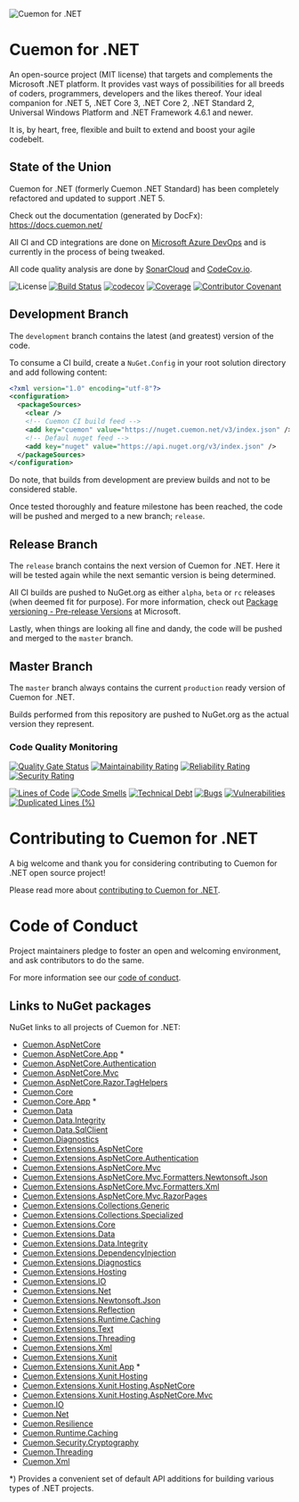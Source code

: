 ![Cuemon for .NET](https://nblcdn.net/cuemon/128x128.png)

# Cuemon for .NET

An open-source project (MIT license) that targets and complements the Microsoft .NET platform. It provides vast ways of possibilities for all breeds of coders, programmers, developers and the likes thereof.
Your ideal companion for .NET 5, .NET Core 3, .NET Core 2, .NET Standard 2, Universal Windows Platform and .NET Framework 4.6.1 and newer.

It is, by heart, free, flexible and built to extend and boost your agile codebelt.

## State of the Union

Cuemon for .NET (formerly Cuemon .NET Standard) has been completely refactored and updated to support .NET 5.

Check out the documentation (generated by DocFx): https://docs.cuemon.net/

All CI and CD integrations are done on [Microsoft Azure DevOps](https://azure.microsoft.com/en-us/services/devops/) and is currently in the process of being tweaked.

All code quality analysis are done by [SonarCloud](https://sonarcloud.io/) and [CodeCov.io](https://codecov.io/).

![License](https://img.shields.io/github/license/gimlichael/cuemon) [![Build Status](https://dev.azure.com/gimlichael/Cuemon/_apis/build/status/gimlichael.Cuemon?branchName=development)](https://dev.azure.com/gimlichael/Cuemon/_build/latest?definitionId=9&branchName=development) [![codecov](https://codecov.io/gh/gimlichael/Cuemon/branch/development/graph/badge.svg)](https://codecov.io/gh/gimlichael/Cuemon) [![Coverage](https://sonarcloud.io/api/project_badges/measure?project=Cuemon&metric=coverage)](https://sonarcloud.io/dashboard?id=Cuemon) [![Contributor Covenant](https://img.shields.io/badge/Contributor%20Covenant-2.0-4baaaa.svg)](.github/CODE_OF_CONDUCT.md)


## Development Branch

The `development` branch contains the latest (and greatest) version of the code.

To consume a CI build, create a `NuGet.Config` in your root solution directory and add following content:

```xml
<?xml version="1.0" encoding="utf-8"?>
<configuration>
  <packageSources>
    <clear />
    <!-- Cuemon CI build feed -->
    <add key="cuemon" value="https://nuget.cuemon.net/v3/index.json" />
    <!-- Defaul nuget feed -->
    <add key="nuget" value="https://api.nuget.org/v3/index.json" />
  </packageSources>
</configuration>
```
Do note, that builds from development are preview builds and not to be considered stable.

Once tested thoroughly and feature milestone has been reached, the code will be pushed and merged to a new branch; `release`.

## Release Branch

The `release` branch contains the next version of Cuemon for .NET. Here it will be tested again while the next semantic version is being determined.

All CI builds are pushed to NuGet.org as either `alpha`, `beta` or `rc` releases (when deemed fit for purpose). For more information, check out [Package versioning - Pre-release Versions](https://docs.microsoft.com/en-us/nuget/concepts/package-versioning#pre-release-versions) at Microsoft.

Lastly, when things are looking all fine and dandy, the code will be pushed and merged to the `master` branch.

## Master Branch

The `master` branch always contains the current `production` ready version of Cuemon for .NET.

Builds performed from this repository are pushed to NuGet.org as the actual version they represent.

### Code Quality Monitoring

[![Quality Gate Status](https://sonarcloud.io/api/project_badges/measure?project=Cuemon&metric=alert_status)](https://sonarcloud.io/dashboard?id=Cuemon) [![Maintainability Rating](https://sonarcloud.io/api/project_badges/measure?project=Cuemon&metric=sqale_rating)](https://sonarcloud.io/dashboard?id=Cuemon) [![Reliability Rating](https://sonarcloud.io/api/project_badges/measure?project=Cuemon&metric=reliability_rating)](https://sonarcloud.io/dashboard?id=Cuemon) [![Security Rating](https://sonarcloud.io/api/project_badges/measure?project=Cuemon&metric=security_rating)](https://sonarcloud.io/dashboard?id=Cuemon)

[![Lines of Code](https://sonarcloud.io/api/project_badges/measure?project=Cuemon&metric=ncloc)](https://sonarcloud.io/dashboard?id=Cuemon) [![Code Smells](https://sonarcloud.io/api/project_badges/measure?project=Cuemon&metric=code_smells)](https://sonarcloud.io/dashboard?id=Cuemon) [![Technical Debt](https://sonarcloud.io/api/project_badges/measure?project=Cuemon&metric=sqale_index)](https://sonarcloud.io/dashboard?id=Cuemon) [![Bugs](https://sonarcloud.io/api/project_badges/measure?project=Cuemon&metric=bugs)](https://sonarcloud.io/dashboard?id=Cuemon) [![Vulnerabilities](https://sonarcloud.io/api/project_badges/measure?project=Cuemon&metric=vulnerabilities)](https://sonarcloud.io/dashboard?id=Cuemon) [![Duplicated Lines (%)](https://sonarcloud.io/api/project_badges/measure?project=Cuemon&metric=duplicated_lines_density)](https://sonarcloud.io/dashboard?id=Cuemon)

# Contributing to Cuemon for .NET

A big welcome and thank you for considering contributing to Cuemon for .NET open source project!

Please read more about [contributing to Cuemon for .NET](.github/CONTRIBUTING.md).

# Code of Conduct

Project maintainers pledge to foster an open and welcoming environment, and ask contributors to do the same.

For more information see our [code of conduct](.github/CODE_OF_CONDUCT.md).

## Links to NuGet packages

NuGet links to all projects of Cuemon for .NET:

* [Cuemon.AspNetCore](https://www.nuget.org/packages/Cuemon.AspNetCore/)
* [Cuemon.AspNetCore.App](https://www.nuget.org/packages/Cuemon.AspNetCore.App/) *
* [Cuemon.AspNetCore.Authentication](https://www.nuget.org/packages/Cuemon.AspNetCore.Authentication/)
* [Cuemon.AspNetCore.Mvc](https://www.nuget.org/packages/Cuemon.AspNetCore.Mvc/)
* [Cuemon.AspNetCore.Razor.TagHelpers](https://www.nuget.org/packages/Cuemon.AspNetCore.Razor.TagHelpers/)
* [Cuemon.Core](https://www.nuget.org/packages/Cuemon.Core/)
* [Cuemon.Core.App](https://www.nuget.org/packages/Cuemon.Core.App/) *
* [Cuemon.Data](https://www.nuget.org/packages/Cuemon.Data/)
* [Cuemon.Data.Integrity](https://www.nuget.org/packages/Cuemon.Data.Integrity/)
* [Cuemon.Data.SqlClient](https://www.nuget.org/packages/Cuemon.Data.SqlClient/)
* [Cuemon.Diagnostics](https://www.nuget.org/packages/Cuemon.Diagnostics/)
* [Cuemon.Extensions.AspNetCore](https://www.nuget.org/packages/Cuemon.Extensions.AspNetCore/)
* [Cuemon.Extensions.AspNetCore.Authentication](https://www.nuget.org/packages/Cuemon.Extensions.AspNetCore.Authentication/)
* [Cuemon.Extensions.AspNetCore.Mvc](https://www.nuget.org/packages/Cuemon.Extensions.AspNetCore.Mvc/)
* [Cuemon.Extensions.AspNetCore.Mvc.Formatters.Newtonsoft.Json](https://www.nuget.org/packages/Cuemon.Extensions.AspNetCore.Mvc.Formatters.Newtonsoft.Json/)
* [Cuemon.Extensions.AspNetCore.Mvc.Formatters.Xml](https://www.nuget.org/packages/Cuemon.Extensions.AspNetCore.Mvc.Formatters.Xml/)
* [Cuemon.Extensions.AspNetCore.Mvc.RazorPages](https://www.nuget.org/packages/Cuemon.Extensions.AspNetCore.Mvc.RazorPages/)
* [Cuemon.Extensions.Collections.Generic](https://www.nuget.org/packages/Cuemon.Extensions.Collections.Generic/)
* [Cuemon.Extensions.Collections.Specialized](https://www.nuget.org/packages/Cuemon.Extensions.Collections.Specialized/)
* [Cuemon.Extensions.Core](https://www.nuget.org/packages/Cuemon.Extensions.Core/)
* [Cuemon.Extensions.Data](https://www.nuget.org/packages/Cuemon.Extensions.Data/)
* [Cuemon.Extensions.Data.Integrity](https://www.nuget.org/packages/Cuemon.Extensions.Data.Integrity/)
* [Cuemon.Extensions.DependencyInjection](https://www.nuget.org/packages/Cuemon.Extensions.DependencyInjection/)
* [Cuemon.Extensions.Diagnostics](https://www.nuget.org/packages/Cuemon.Extensions.Diagnostics/)
* [Cuemon.Extensions.Hosting](https://www.nuget.org/packages/Cuemon.Extensions.Hosting/)
* [Cuemon.Extensions.IO](https://www.nuget.org/packages/Cuemon.Extensions.IO/)
* [Cuemon.Extensions.Net](https://www.nuget.org/packages/Cuemon.Extensions.Net/)
* [Cuemon.Extensions.Newtonsoft.Json](https://www.nuget.org/packages/Cuemon.Extensions.Newtonsoft.Json/)
* [Cuemon.Extensions.Reflection](https://www.nuget.org/packages/Cuemon.Extensions.Reflection/)
* [Cuemon.Extensions.Runtime.Caching](https://www.nuget.org/packages/Cuemon.Extensions.Runtime.Caching/)
* [Cuemon.Extensions.Text](https://www.nuget.org/packages/Cuemon.Extensions.Text/)
* [Cuemon.Extensions.Threading](https://www.nuget.org/packages/Cuemon.Extensions.Threading/)
* [Cuemon.Extensions.Xml](https://www.nuget.org/packages/Cuemon.Extensions.Xml/)
* [Cuemon.Extensions.Xunit](https://www.nuget.org/packages/Cuemon.Extensions.Xunit/)
* [Cuemon.Extensions.Xunit.App](https://www.nuget.org/packages/Cuemon.Extensions.Xunit.App/) *
* [Cuemon.Extensions.Xunit.Hosting](https://www.nuget.org/packages/Cuemon.Extensions.Xunit.Hosting/)
* [Cuemon.Extensions.Xunit.Hosting.AspNetCore](https://www.nuget.org/packages/Cuemon.Extensions.Xunit.Hosting.AspNetCore/)
* [Cuemon.Extensions.Xunit.Hosting.AspNetCore.Mvc](https://www.nuget.org/packages/Cuemon.Extensions.Xunit.Hosting.AspNetCore.Mvc/)
* [Cuemon.IO](https://www.nuget.org/packages/Cuemon.IO/)
* [Cuemon.Net](https://www.nuget.org/packages/Cuemon.Net/)
* [Cuemon.Resilience](https://www.nuget.org/packages/Cuemon.Resilience/)
* [Cuemon.Runtime.Caching](https://www.nuget.org/packages/Cuemon.Runtime.Caching/)
* [Cuemon.Security.Cryptography](https://www.nuget.org/packages/Cuemon.Security.Cryptography/)
* [Cuemon.Threading](https://www.nuget.org/packages/Cuemon.Threading/)
* [Cuemon.Xml](https://www.nuget.org/packages/Cuemon.Xml/)

*) Provides a convenient set of default API additions for building various types of .NET projects.